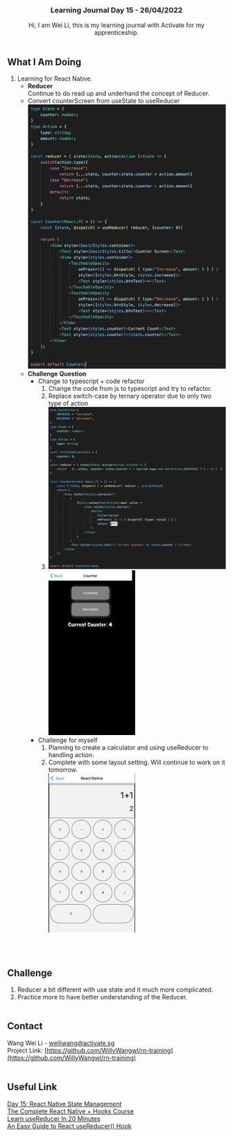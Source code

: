 <br />
<div align="center">

  <h3 align="center">Learning Journal Day 15 - 26/04/2022</h3>

  <p align="center">
    Hi, I am Wei Li, this is my learning journal with Activate for my apprenticeship. 
    <br /><br />
  </p>
</div>

<!-- What I Am Doing -->

## What I Am Doing

<oL>
  <li>    
    Learning for React Native.
    <ul>
        <li>
            <b>Reducer</b> <br />
            Continue to do read up and underhand the concept of Reducer.
        </li>
        <li>Convert counterScreen from useState to useReducer<br />
            <img src="./img/26Apr1.jpg" width="500"/><br />
        </li>
        <li>
            <b>Challenge Question</b> <br />
            <ul>
                <li>Change to typescript + code refactor
                    <ol>
                        <li>Change the code from js to typescript and try to refactor.</li>
                        <li>Replace switch-case by ternary operator due to only two type of action<li>
                        <img src="./img/26Apr2.jpg" width="500"/><br />
                        <img src="./img/26Apr3.jpg" width="200"/><br />
                    </ol>
                </li>
                <li>Challenge for myself
                    <ol>
                        <li>Planning to create a calculator and using useReducer to handling action.</li>
                        <li>Complete with some layout setting. Will continue to work on it tomorrow.</li>
                        <img src="./img/26Apr4.jpg" width="200"/><br />
                    </ol>
                </li>
            </ul>
        </li>
    </ul>
    </li>

</ol>
<br /><br />

<!-- Challenge -->

## Challenge

1. Reducer a bit different with use state and it much more complicated.
2. Practice more to have better understanding of the Reducer.
   <br />
   <br />

<!-- CONTACT -->

## Contact

Wang Wei Li - weiliwang@activate.sg<br />
Project Link: [https://github.com/WillyWangwl/rn-training](https://github.com/WillyWangwl/rn-training)
<br /><br />

<!-- Useful Link -->

## Useful Link

[Day 15: React Native State Management](https://docs.google.com/document/d/1oZ-Y1BUfvoJBbGLuQL6tRokAkdU84RGOYHG8hrvq1_M/edit#heading=h.sjc7nb6il2di)<br />
[The Complete React Native + Hooks Course](https://www.udemy.com/course/the-complete-react-native-and-redux-course/learn/lecture/15706736#overview)<br />
[Learn useReducer In 20 Minutes](https://www.youtube.com/watch?v=kK_Wqx3RnHk)<br />
[An Easy Guide to React useReducer() Hook](https://dmitripavlutin.com/react-usereducer/)<br />

